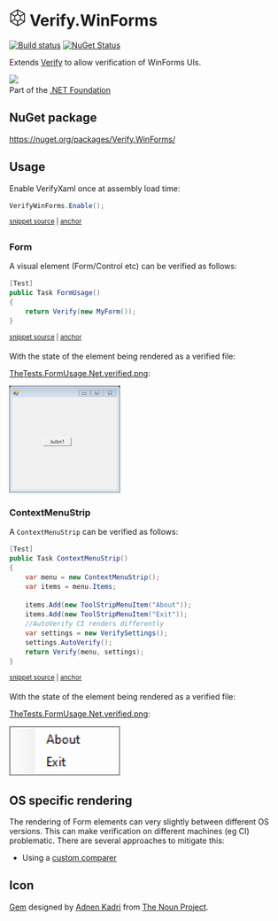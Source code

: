 # <img src="/src/icon.png" height="30px"> Verify.WinForms

[![Build status](https://ci.appveyor.com/api/projects/status/lgjcs6xhxhhw0f02?svg=true)](https://ci.appveyor.com/project/SimonCropp/verify-winforms)
[![NuGet Status](https://img.shields.io/nuget/v/Verify.WinForms.svg)](https://www.nuget.org/packages/Verify.WinForms/)

Extends [Verify](https://github.com/VerifyTests/Verify) to allow verification of WinForms UIs.

<a href='https://dotnetfoundation.org' alt='Part of the .NET Foundation'><img src='https://raw.githubusercontent.com/VerifyTests/Verify/master/docs/dotNetFoundation.svg' height='30px'></a><br>
Part of the [.NET Foundation](https://dotnetfoundation.org)


## NuGet package

https://nuget.org/packages/Verify.WinForms/


## Usage

Enable VerifyXaml once at assembly load time:

<!-- snippet: Enable -->
<a id='snippet-enable'></a>
```cs
VerifyWinForms.Enable();
```
<sup><a href='/src/Tests/TheTests.cs#L61-L65' title='Snippet source file'>snippet source</a> | <a href='#snippet-enable' title='Start of snippet'>anchor</a></sup>
<!-- endSnippet -->


### Form

A visual element (Form/Control etc) can be verified as follows:

<!-- snippet: FormUsage -->
<a id='snippet-formusage'></a>
```cs
[Test]
public Task FormUsage()
{
    return Verify(new MyForm());
}
```
<sup><a href='/src/Tests/TheTests.cs#L6-L14' title='Snippet source file'>snippet source</a> | <a href='#snippet-formusage' title='Start of snippet'>anchor</a></sup>
<!-- endSnippet -->

With the state of the element being rendered as a verified file:

[TheTests.FormUsage.Net.verified.png](/src/Tests/TheTests.FormUsage.Net.verified.png):

<img src="/src/Tests/TheTests.FormUsage.Net.verified.png" width="200px">


### ContextMenuStrip

A `ContextMenuStrip` can be verified as follows:

<!-- snippet: ContextMenuStrip -->
<a id='snippet-contextmenustrip'></a>
```cs
[Test]
public Task ContextMenuStrip()
{
    var menu = new ContextMenuStrip();
    var items = menu.Items;

    items.Add(new ToolStripMenuItem("About"));
    items.Add(new ToolStripMenuItem("Exit"));
    //AutoVerify CI renders differently
    var settings = new VerifySettings();
    settings.AutoVerify();
    return Verify(menu, settings);
}
```
<sup><a href='/src/Tests/TheTests.cs#L26-L42' title='Snippet source file'>snippet source</a> | <a href='#snippet-contextmenustrip' title='Start of snippet'>anchor</a></sup>
<!-- endSnippet -->

With the state of the element being rendered as a verified file:

[TheTests.FormUsage.Net.verified.png](/src/Tests/TheTests.ContextMenuStrip.Net.verified.png):

<img src="/src/Tests/TheTests.ContextMenuStrip.Net.verified.png" width="200px">


## OS specific rendering

The rendering of Form elements can very slightly between different OS versions. This can make verification on different machines (eg CI) problematic. There are several approaches to mitigate this:

 * Using a [custom comparer](https://github.com/VerifyTests/Verify/blob/master/docs/comparer.md)



## Icon

[Gem](https://thenounproject.com/term/gem/2247823/) designed by [Adnen Kadri](https://thenounproject.com/adnen.kadri/) from [The Noun Project](https://thenounproject.com).
